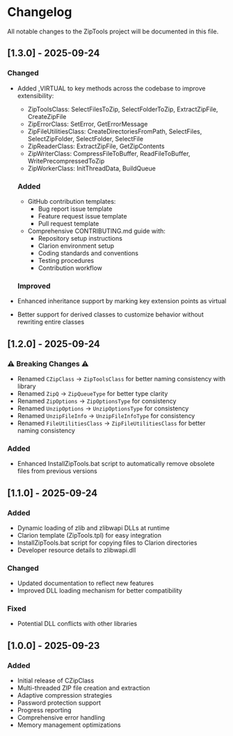 # Changelog

All notable changes to the ZipTools project will be documented in this file.

## [1.3.0] - 2025-09-24

### Changed
- Added ,VIRTUAL to key methods across the codebase to improve extensibility:
  - ZipToolsClass: SelectFilesToZip, SelectFolderToZip, ExtractZipFile, CreateZipFile
  - ZipErrorClass: SetError, GetErrorMessage
  - ZipFileUtilitiesClass: CreateDirectoriesFromPath, SelectFiles, SelectZipFolder, SelectFolder, SelectFile
  - ZipReaderClass: ExtractZipFile, GetZipContents
  - ZipWriterClass: CompressFileToBuffer, ReadFileToBuffer, WritePrecompressedToZip
  - ZipWorkerClass: InitThreadData, BuildQueue
  
  ### Added
  - GitHub contribution templates:
    - Bug report issue template
    - Feature request issue template
    - Pull request template
  - Comprehensive CONTRIBUTING.md guide with:
    - Repository setup instructions
    - Clarion environment setup
    - Coding standards and conventions
    - Testing procedures
    - Contribution workflow
  
  ### Improved
- Enhanced inheritance support by marking key extension points as virtual
- Better support for derived classes to customize behavior without rewriting entire classes

## [1.2.0] - 2025-09-24

### ⚠️ Breaking Changes ⚠️
- Renamed `CZipClass` → `ZipToolsClass` for better naming consistency with library
- Renamed `ZipQ` → `ZipQueueType` for better type clarity
- Renamed `ZipOptions` → `ZipOptionsType` for consistency
- Renamed `UnzipOptions` → `UnzipOptionsType` for consistency
- Renamed `UnzipFileInfo` → `UnzipFileInfoType` for consistency
- Renamed `FileUtilitiesClass` → `ZipFileUtilitiesClass` for better naming consistency

### Added
- Enhanced InstallZipTools.bat script to automatically remove obsolete files from previous versions

## [1.1.0] - 2025-09-24

### Added
- Dynamic loading of zlib and zlibwapi DLLs at runtime
- Clarion template (ZipTools.tpl) for easy integration
- InstallZipTools.bat script for copying files to Clarion directories
- Developer resource details to zlibwapi.dll

### Changed
- Updated documentation to reflect new features
- Improved DLL loading mechanism for better compatibility

### Fixed
- Potential DLL conflicts with other libraries

## [1.0.0] - 2025-09-23

### Added
- Initial release of CZipClass
- Multi-threaded ZIP file creation and extraction
- Adaptive compression strategies
- Password protection support
- Progress reporting
- Comprehensive error handling
- Memory management optimizations